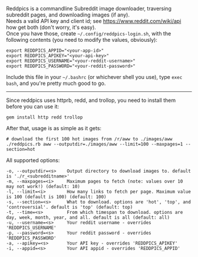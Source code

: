 
Reddpics is a commandline Subreddit image downloader, traversing subreddit pages, and downloading images (if any).  
Needs a valid API key and client id; see https://www.reddit.com/wiki/api how get both (don't worry, it's easy).  
Once you have those, create `~/.config/reddpics-login.sh`, with the following contents (you need to modify the values, obviously):

    export REDDPICS_APPID="<your-app-id>"
    export REDDPICS_APIKEY="<your-api-key>"
    export REDDPICS_USERNAME="<your-reddit-username>"
    export REDDPICS_PASSWORD="<your-reddit-password>"

Include this file in your `~/.bashrc` (or whichever shell you use), type `exec bash`, and you're pretty much good to go.

----

Since reddpics uses httprb, redd, and trollop, you need to install them before you can use it:  

    gem install http redd trollop

After that, usage is as simple as it gets:

    # download the first 100 hot images from /r/aww to ./images/aww
    ./reddpics.rb aww --outputdir=./images/aww --limit=100 --maxpages=1 --section=hot

All supported options:

    -o, --outputdir=<s>    Output directory to download images to. default is './r_<subredditname>'
    -m, --maxpages=<i>     Maximum pages to fetch (note: values over 10 may not work!) (default: 10)
    -l, --limit=<i>        How many links to fetch per page. Maximum value is 100 (default is 100) (default: 100)
    -s, --section=<s>      What to download. options are 'hot', 'top', and 'controversial'. default is 'top' (default: top)
    -t, --time=<s>         From which timespan to download. options are day, week, month, year, and all. default is all (default: all)
    -u, --username=<s>     Your reddit username - overrides 'REDDPICS_USERNAME'
    -p, --password=<s>     Your reddit password - overrides 'REDDPICS_PASSWORD'
    -a, --apikey=<s>       Your API key - overrides 'REDDPICS_APIKEY'
    -i, --appid=<s>        Your API appid - overrides 'REDDPICS_APPID'